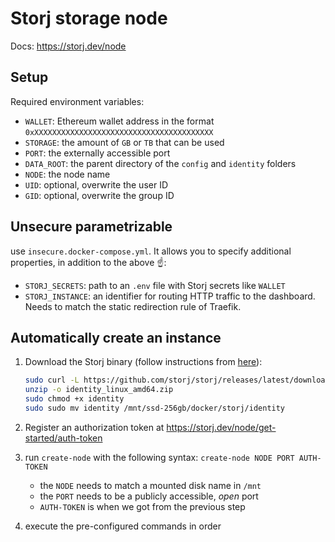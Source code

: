 # Storj storage node

Docs: https://storj.dev/node

## Setup
Required environment variables:
- `WALLET`: Ethereum wallet address in the format `0xXXXXXXXXXXXXXXXXXXXXXXXXXXXXXXXXXXXXXXXX`
- `STORAGE`: the amount of `GB` or `TB` that can be used
- `PORT`: the externally accessible port
- `DATA_ROOT`: the parent directory of the `config` and `identity` folders
- `NODE`: the node name
- `UID`: optional, overwrite the user ID
- `GID`: optional, overwrite the group ID

## Unsecure parametrizable
use `insecure.docker-compose.yml`.
It allows you to specify additional properties, in addition to the above :point_up::
- `STORJ_SECRETS`: path to an `.env` file with Storj secrets like `WALLET`
- `STORJ_INSTANCE`: an identifier for routing HTTP traffic to the dashboard. Needs to match the static redirection rule of Traefik.

## Automatically create an instance
1. Download the Storj binary (follow instructions from [here](https://storj.dev/node/get-started/identity)):

    ```bash
    sudo curl -L https://github.com/storj/storj/releases/latest/download/identity_linux_amd64.zip -o identity_linux_amd64.zip
    unzip -o identity_linux_amd64.zip
    sudo chmod +x identity
    sudo sudo mv identity /mnt/ssd-256gb/docker/storj/identity
    ```

1. Register an authorization token at https://storj.dev/node/get-started/auth-token

1. run `create-node` with the following syntax: `create-node NODE PORT AUTH-TOKEN`
    - the `NODE` needs to match a mounted disk name in `/mnt`
    - the `PORT` needs to be a publicly accessible, *open* port
    - `AUTH-TOKEN` is when we got from the previous step

1. execute the pre-configured commands in order